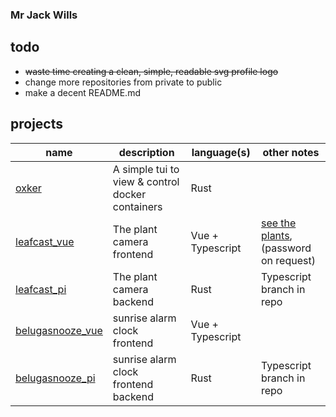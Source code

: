 ### Mr Jack Wills
## todo

+ ~~waste time creating a clean, simple, readable svg profile logo~~
+ change more repositories from private to public
+ make a decent README.md

## projects

|name|description|language(s)|other notes|
|---|---|---|---|
|[oxker](https://www.github.com/mrjackwills/oxker)|A simple tui to view & control docker containers |Rust||
|[leafcast_vue](https://www.github.com/mrjackwills/leafcast_vue)| The plant camera frontend |Vue + Typescript| [see the plants](https://plants.mrjackwills.com), (password on request)|
|[leafcast_pi](https://www.github.com/mrjackwills/leafcast_pi)| The plant camera backend |Rust|Typescript branch in repo | 
|[belugasnooze_vue](https://www.github.com/mrjackwills/belugasnooze_vue)| sunrise alarm clock frontend |Vue + Typescript||
|[belugasnooze_pi](https://www.github.com/mrjackwills/belugasnooze_pi)| sunrise alarm clock frontend backend |Rust| Typescript branch in repo |
